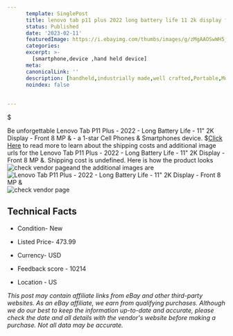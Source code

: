```yaml
---
      template: SinglePost
      title: lenovo tab p11 plus 2022 long battery life 11 2k display front 8 mp 
      status: Published
      date: '2023-02-11'
      featuredImage: https://i.ebayimg.com/thumbs/images/g/zMgAAOSwWH5juCY9/s-l225.jpg
      categories: 
      excerpt: >-
        [smartphone,device ,hand held device]
      meta:
      canonicalLink: ''
      description: [handheld,industrially made,well crafted,Portable,Mobile,Compact,Convenient,Lightweight,Maneuverable,Man-portable,Miniature,Carriable,Hand-held,Light,Holdable,Transportable,Mobile device,Pocket-sized,On-the-go,Wireless,Cordless,Compact size,Convenient size, smartphone,device ,hand held device]
      noindex: false
      
        
---
```

$

Be unforgettable Lenovo Tab P11 Plus - 2022 - Long Battery Life - 11" 2K Display - Front 8 MP & - a 1-star Cell Phones & Smartphones device.
$[Click Here](https://www.ebay.com/itm/314307264420?hash=item492e2c3fa4%3Ag%3AzMgAAOSwWH5juCY9&mkevt=1&mkcid=1&mkrid=711-53200-19255-0&campid=%253CePNCampaignId%253E&customid=%253CreferenceId%253E&toolid=10049) to read more to learn about the shipping costs and additional image urls for the Lenovo Tab P11 Plus - 2022 - Long Battery Life - 11" 2K Display - Front 8 MP &. Shipping cost is undefined. Here is how the product looks ![check vendor page](https://i.ebayimg.com/thumbs/images/g/zMgAAOSwWH5juCY9/s-l225.jpg)and the additional images are![Lenovo Tab P11 Plus - 2022 - Long Battery Life - 11" 2K Display - Front 8 MP &](https://i.ebayimg.com/images/g/zMgAAOSwWH5juCY9/s-l1600.jpg)![check vendor page](https://origin-galleryplus.ebayimg.com/ws/web/314307264420_2_0_1/225x225.jpg,https://origin-galleryplus.ebayimg.com/ws/web/314307264420_3_0_1/225x225.jpg,https://origin-galleryplus.ebayimg.com/ws/web/314307264420_4_0_1/225x225.jpg,https://origin-galleryplus.ebayimg.com/ws/web/314307264420_5_0_1/225x225.jpg,https://origin-galleryplus.ebayimg.com/ws/web/314307264420_6_0_1/225x225.jpg,https://origin-galleryplus.ebayimg.com/ws/web/314307264420_7_0_1/225x225.jpg,https://origin-galleryplus.ebayimg.com/ws/web/314307264420_8_0_1/225x225.jpg,https://origin-galleryplus.ebayimg.com/ws/web/314307264420_9_0_1/225x225.jpg,https://origin-galleryplus.ebayimg.com/ws/web/314307264420_10_0_1/225x225.jpg,https://origin-galleryplus.ebayimg.com/ws/web/314307264420_11_0_1/225x225.jpg,https://origin-galleryplus.ebayimg.com/ws/web/314307264420_12_0_1/225x225.jpg,https://origin-galleryplus.ebayimg.com/ws/web/314307264420_13_0_1/225x225.jpg)



 ## Technical Facts 



     
      

 - Condition- New 


      

 - Listed Price- 473.99 


      

 - Currency- USD 


      

 - Feedback score - 10214 


      

 - Location - US 


      
      

 *_This post may contain affiliate links from eBay and other third-party websites. As an eBay affiliate, we earn from qualifying purchases. Although we do our best to keep the information up-to-date and accurate, please check the date and all details with the vendor's website before making a purchase. Not all data may be accurate._*






